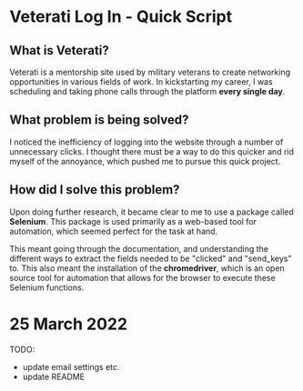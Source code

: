 # Veterati Log In - Quick Script

## What is Veterati?

Veterati is a mentorship site used by military veterans to create networking opportunities in various fields of work. In kickstarting my career, I was scheduling and taking phone calls through the platform **every single day**.

## What problem is being solved?

I noticed the inefficiency of logging into the website through a number of unnecessary clicks. I thought there must be a way to do this quicker and rid myself of the annoyance, which pushed me to pursue this quick project.

## How did I solve this problem?

Upon doing further research, it became clear to me to use a package called __Selenium__. This package is used primarily as a web-based tool for automation, which seemed perfect for the task at hand. 

This meant going through the documentation, and understanding the different ways to extract the fields needed to be "clicked" and "send_keys" to. This also meant the installation of the __chromedriver__, which is an open source tool for automation that allows for the browser to execute these Selenium functions. 

# 25 March 2022
TODO: 
- update email settings etc.
- update README
